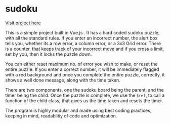 # sudoku

[Visit project here](https://sarthakagarwal22.github.io/sudoku/index.html)

This is a simple project built in Vue.js . It has a hard coded sudoku puzzle, with all the standard rules. 
If you enter an incorrect number, the alert box tells you, whether its a row error, a column error, or a 3x3 Grid error.
There is a counter, that keeps track of your incorrect move and if you cross a limit, set by you, then it locks the puzzle down.

You can either reset maximum no. of error you wish to make, or reset the entire puzzle.
If you enter a correct number, it will be immediately flagged with a red background and once you complete the entire puzzle, 
correctly, it shows a well done message, along with the time taken.

There are two components, one the sudoku board being the parent, and the timer being the child. Once the puzzle is complete, we use the ```$ref```, to call a function of the child class, that gives us the time taken and resets the timer.

The program is highly modular and made using best coding practices, keeping in mind, readablitiy of code and optimization.

